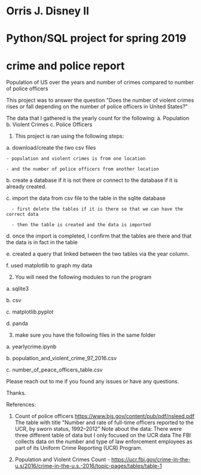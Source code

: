 # Orris J. Disney II
# Python/SQL project for spring 2019

# crime and police report

Population of US over the years and number of crimes compared to number of police officers

This project was to answer the question 
  "Does the number of violent crimes rises or fall depending on the number of police officers in United States?"

The data that I gathered is the yearly count for the following:
  a. Population
  b. Violent Crimes
  c. Police Officers
    
1. This project is ran using the following steps:

  a.  download/create the two csv files
  
    - population and violent crimes is from one location
    
    - and the number of police officers from another location
    
  b.  create a database if it is not there or connect to the database if it is already created.
  
  c.  import the data from csv file to the table in the sqlite database
  
      - first delete the tables if it is there so that we can have the correct data
      
      - then the table is created and the data is imported
  
  d. once the import is completed, I confirm that the tables are there and that the data is in fact in the table
  
  e.  created a query that linked between the two tables via the year column.   
  
  f.  used matplotlib to graph my data
  
2. You will need the following modules to run the program

  a. sqlite3
  
  b. csv
  
  c. matplotlib.pyplot
  
  d. panda 

3.   make sure you have the following files in the same folder

  a.  yearlycrime.ipynb

  b.  population_and_violent_crime_97_2016.csv
  
  c.  number_of_peace_officers_table.csv
  
  
Please reach out to me if you found any issues or have any questions.  

Thanks.


References:

1. Count of police officers
  https://www.bjs.gov/content/pub/pdf/nsleed.pdf
  The table with title "Number and rate of full-time officers reported to the UCR, by sworn status, 1992–2012"
  Note about the data: There were three different table of data but I only focused on the UCR data
    The FBI collects data on the number and type of law enforcement employees as part of its Uniform Crime Reporting (UCR) Program.

2. Population and Violent Crimes Count - 
  https://ucr.fbi.gov/crime-in-the-u.s/2016/crime-in-the-u.s.-2016/topic-pages/tables/table-1

